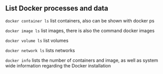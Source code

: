 ## List Docker processes and data

`docker container ls` list containers, also can be shown with docker ps

`docker image ls` list images, there is also the command docker images

`docker volume ls` list volumes

`docker network ls` lists networks

`docker info` lists the number of containers and image, as well as system wide information regarding the Docker installation

